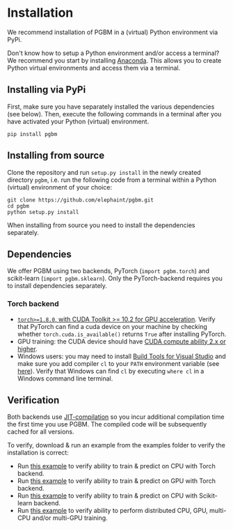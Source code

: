 # Installation #
We recommend installation of PGBM in a (virtual) Python environment via PyPi.

Don't know how to setup a Python environment and/or access a terminal? We recommend you start by installing [Anaconda](https://docs.anaconda.com/anaconda/install/index.html). This allows you to create Python virtual environments and access them via a terminal. 

##  Installing via PyPi ##
First, make sure you have separately installed the various dependencies (see below). Then, execute the following commands in a terminal after you have activated your Python (virtual) environment.

`pip install pgbm`
  
## Installing from source ##
Clone the repository and run `setup.py install` in the newly created directory `pgbm`, i.e. run the following code from a terminal within a Python (virtual) environment of your choice:

  ```
  git clone https://github.com/elephaint/pgbm.git
  cd pgbm
  python setup.py install
  ```
When installing from source you need to install the dependencies separately.

## Dependencies ##
We offer PGBM using two backends, PyTorch (`import pgbm.torch`) and scikit-learn (`import pgbm.sklearn`). Only the PyTorch-backend requires you to install dependencies separately.

### Torch backend ###
* [`torch>=1.8.0`, with CUDA Toolkit >= 10.2 for GPU acceleration](https://pytorch.org/get-started/locally/). Verify that PyTorch can find a cuda device on your machine by checking whether `torch.cuda.is_available()` returns `True` after installing PyTorch.
* GPU training: the CUDA device should have [CUDA compute ability 2.x or higher](https://en.wikipedia.org/wiki/CUDA).
* Windows users: you may need to install [Build Tools for Visual Studio](https://visualstudio.microsoft.com/downloads/?q=build+tools) and make sure you add compiler `cl` to your `PATH` environment variable (see [here](https://stackoverflow.com/a/65812244)). Verify that Windows can find `cl` by executing `where cl` in a Windows command line terminal.

## Verification ##
Both backends use [JIT-compilation](https://en.wikipedia.org/wiki/Just-in-time_compilation) so you incur additional compilation time the first time you use PGBM. The compiled code will be subsequently cached for all versions.

To verify, download & run an example from the examples folder to verify the installation is correct:
* Run [this example](https://github.com/elephaint/pgbm/blob/main/examples/torch/example01_housing_cpu.py) to verify ability to train & predict on CPU with Torch backend.
* Run [this example](https://github.com/elephaint/pgbm/blob/main/examples/torch/example02_housing_gpu.py) to verify ability to train & predict on GPU with Torch backend.
* Run [this example](https://github.com/elephaint/pgbm/blob/main/examples/sklearn/example01_housing_cpu.py) to verify ability to train & predict on CPU with Scikit-learn backend.
* Run [this example](https://github.com/elephaint/pgbm/blob/main/examples/torch_dist/example13_housing_dist.py) to verify ability to perform distributed CPU, GPU, multi-CPU and/or multi-GPU training.
